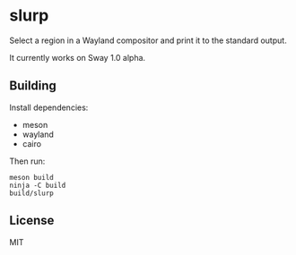 # slurp

Select a region in a Wayland compositor and print it to the standard output.

It currently works on Sway 1.0 alpha.

## Building

Install dependencies:
* meson
* wayland
* cairo

Then run:

```shell
meson build
ninja -C build
build/slurp
```

## License

MIT
